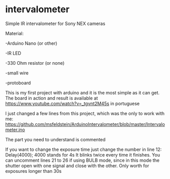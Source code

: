 # intervalometer
Simple IR intervalometer for Sony NEX cameras

Material:

-Arduino Nano (or other)

-IR LED

-330 Ohm resistor (or none)

-small wire

-protoboard

This is my first project with arduino and it is the most simple as it can get.
The board in action and result is available at https://www.youtube.com/watch?v=_tgvnt2M45s in portuguese

I just changed a few lines from this project, which was the only to work with me:
https://github.com/msfeldstein/ArduinoIntervalometer/blob/master/Intervalometer.ino

The part you need to understand is commented

If you want to change the exposure time just change the number in line 12: Delay(4000); 4000 stands for 4s
It blinks twice every time it finishes.
You can uncomment lines 21 to 26 if using BULB mode, since in this mode the shutter open with one signal and close with the other. Only worth for exposures longer than 30s
